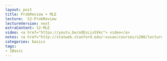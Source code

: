 ```yaml
---
layout: post
title: ProbReview + MLE  
lecture:  S2-ProbReview
lectureVersion: next
extraContent: S2-MLE 
video: <a href="https://youtu.be/oOEsLivSVkc"> video</a> 
notes: <a href="http://statweb.stanford.edu/~susan/courses/s200/lectures/lect11.pdf"> MLE </a>  / <a href="https://medium.com/@rrfd/what-is-maximum-likelihood-estimation-examples-in-python-791153818030"> MLE code</a>
categories: basics
tags:
- 1Basic
---
```

